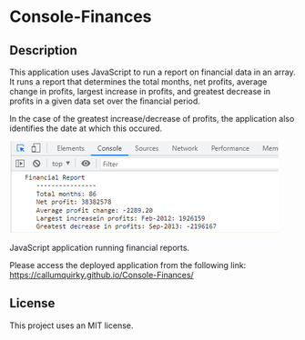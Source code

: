 # Console-Finances

## Description

This application uses JavaScript to run a report on financial data in an array. It runs a report that determines the total months, net profits, average change in profits, largest increase in profits, and greatest decrease in profits in a given data set over the financial period.

In the case of the greatest increase/decrease of profits, the application also identifies the date at which this occured. 

![](images/console-finance-img.PNG)

JavaScript application running financial reports.

Please access the deployed application from the following link: https://callumquirky.github.io/Console-Finances/

## License

This project uses an MIT license.

